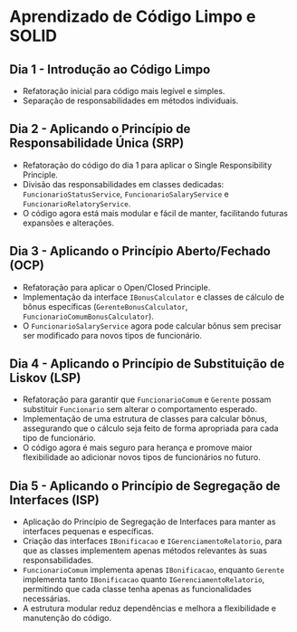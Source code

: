 # Aprendizado de Código Limpo e SOLID

## Dia 1 - Introdução ao Código Limpo
- Refatoração inicial para código mais legível e simples.
- Separação de responsabilidades em métodos individuais.

## Dia 2 - Aplicando o Princípio de Responsabilidade Única (SRP)
- Refatoração do código do dia 1 para aplicar o Single Responsibility Principle.
- Divisão das responsabilidades em classes dedicadas: `FuncionarioStatusService`, `FuncionarioSalaryService` e `FuncionarioRelatoryService`.
- O código agora está mais modular e fácil de manter, facilitando futuras expansões e alterações.


## Dia 3 - Aplicando o Princípio Aberto/Fechado (OCP)
- Refatoração para aplicar o Open/Closed Principle.
- Implementação da interface `IBonusCalculator` e classes de cálculo de bônus específicas (`GerenteBonusCalculator`, `FuncionarioComumBonusCalculator`).
- O `FuncionarioSalaryService` agora pode calcular bônus sem precisar ser modificado para novos tipos de funcionário.


## Dia 4 - Aplicando o Princípio de Substituição de Liskov (LSP)
- Refatoração para garantir que `FuncionarioComum` e `Gerente` possam substituir `Funcionario` sem alterar o comportamento esperado.
- Implementação de uma estrutura de classes para calcular bônus, assegurando que o cálculo seja feito de forma apropriada para cada tipo de funcionário.
- O código agora é mais seguro para herança e promove maior flexibilidade ao adicionar novos tipos de funcionários no futuro.


## Dia 5 - Aplicando o Princípio de Segregação de Interfaces (ISP)
- Aplicação do Princípio de Segregação de Interfaces para manter as interfaces pequenas e específicas.
- Criação das interfaces `IBonificacao` e `IGerenciamentoRelatorio`, para que as classes implementem apenas métodos relevantes às suas responsabilidades.
- `FuncionarioComum` implementa apenas `IBonificacao`, enquanto `Gerente` implementa tanto `IBonificacao` quanto `IGerenciamentoRelatorio`, permitindo que cada classe tenha apenas as funcionalidades necessárias.
- A estrutura modular reduz dependências e melhora a flexibilidade e manutenção do código.